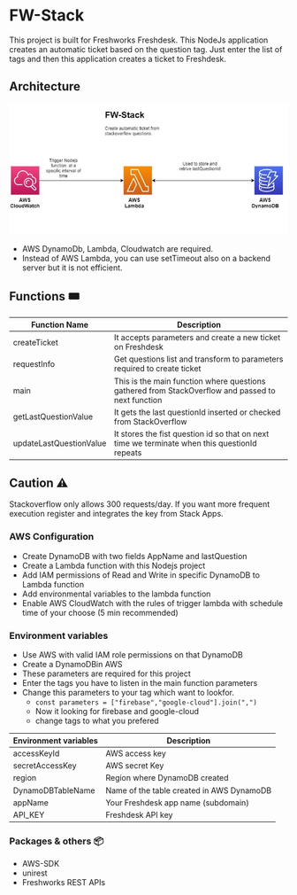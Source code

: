 
# FW-Stack
This project is built for Freshworks Freshdesk.
This NodeJs application creates an automatic ticket based on the question tag. Just enter the list of tags and then this application creates a ticket to Freshdesk.

## Architecture 

![FW-Stack Arch](https://raw.githubusercontent.com/hariprasath2603/FW-Stack/master/screenshot/FW-Stack.jpg)

 - AWS DynamoDb, Lambda, Cloudwatch are required.
 - Instead of AWS Lambda, you can use setTimeout also on a backend server but it is not efficient.

## Functions :tickets:
| Function Name | Description |
|--|--|
| createTicket | It accepts parameters and create a new ticket on Freshdesk  |
| requestInfo | Get questions list and transform to parameters required to create ticket |
| main | This is the main function where questions gathered from StackOverflow and passed to next function |
| getLastQuestionValue | It gets the last questionId inserted or checked from StackOverflow  |
| updateLastQuestionValue | It stores the fist question id so that on next time we terminate when this questionId repeats |

## Caution :warning:	
Stackoverflow only allows 300 requests/day. If you want more frequent execution register and integrates the key from Stack Apps.

### AWS Configuration 

 - Create DynamoDB with two fields AppName and lastQuestion
  - Create a Lambda function  with this Nodejs project
 - Add IAM permissions of Read and Write in specific DynamoDB to Lambda function
 - Add environmental variables to the lambda function
 - Enable AWS CloudWatch with the rules of trigger lambda with schedule time of your choose (5 min recommended)


### Environment variables
 - Use AWS with valid IAM role permissions on that DynamoDB
 - Create a DynamoDBin AWS 
 - These parameters are required for this project
 - Enter the tags you have to listen  in the main function parameters
 - Change this parameters to your tag which want to lookfor.
	 - `const parameters = ["firebase","google-cloud"].join(",")`
	 - Now it looking for firebase and google-cloud 
	 - change tags to what you prefered
	 
| Environment variables |Description  |
|--|--|
| accessKeyId | AWS access key |
| secretAccessKey | AWS secret Key |
| region | Region where DynamoDB created |
| DynamoDBTableName | Name of the table created in AWS DynamoDB|
| appName | Your Freshdesk app name (subdomain) |
|  API_KEY| Freshdesk API key  |

### Packages & others :package:

 - AWS-SDK
 - unirest
 - Freshworks REST APIs

 

